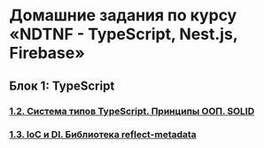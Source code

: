 # Домашние задания по курсу «NDTNF - TypeScript, Nest.js, Firebase»

## Блок 1: TypeScript
### [1.2. Система типов TypeScript. Принципы ООП. SOLID](ndse-library)
### [1.3. IoС и DI. Библиотека reflect-metadata](ndse-library)
